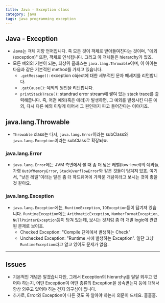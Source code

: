 ```yaml
---
title: Java - Exception class
category: java
tags: java programming exception 
---
```


## Java - Exception

- Java는 객체 지향 언어입니다. 즉 모든 것이 객체로 받아들여진다는 것이며, "에외(exception)" 또한, 객체로 인식됩니다. 그리고 이 객체들은 hierarchy가 있죠.
- 모든 예외의 기본이 되는, 최상위 클래스는 `java.lang.Throwable`이며, 이 아이는 다음과 같은 기본적인 method를 가지고 있습니다.
  - `.getMessage()`: exception object에 대한 세부적인 문자 메세지를 리턴합니다.
  - `.getCause()`: 예외의 원인을 리턴합니다. 
  - `printStackTrace()`: standrad error stream에 쌓여 있는 stack trace를 출력해줍니다. 즉, 어떤 예외(혹은 에러)가 발생하면, 그 예외를 발생시킨 다른 예외, 다시 다른 예외 이렇게 이어서 그 원인까지 파고 들어간다는 이야기죠.

## java.lang.Throwable

- `Throwable` class는 다시, `java.lang.Error`이라는 subClass와 `java.lang.Exception`이라는 subClass로 확장되죠. 

### java.lang.Error

- `java.lang.Error`에는 JVM 측면에서 볼 때 좀 더 낮은 레벨(low-level)의 예외들, 가령 `OutOfMemoryError`, `StackOverflowError`와 같은 것들이 담겨져 있죠. 여기서, "낮은 레벨"이라는 말은 좀 더 하드웨어에 가까운 개념이라고 보시는 것이 좋을 것 같아요.

### java.lang.Exception

- `java.lang.Exception`에는, `RuntimeException`, `IOException`등이 담겨져 있습니다. `RuntimeException`에는 `ArithmeticException`, `NumberFormatException`, `NullPointerException`등이 담겨 있는데, 보시는 것처럼 좀 더 개발 logic에 관련된 문제로 보이죠.
  - Checked Exception: "Compile 단계에서 발생하는 Check" 
  - Unchecked Exception: "Runtime 시에 발생하는 Exception". 일단 그냥 `RuntimeException`라고 알고 있어도 문제가 없음.

---

## Issues

- 기본적인 개념은 알겠습니다만, 그래서 Exception의 hierarchy를 달달 외우고 있어야 하는지, 어떤 Exception이 어떤 종류의 Exception을 상속받는지 등에 대해서 항상 외우고 있어야 하는 건지 의구심이 듭니다.
- 추가로, Error와 Exception이 다른 것도 꼭 알아야 하는지 의문이 드네요. 흠흠흠. 